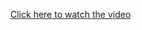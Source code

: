 [Click here to watch the video](https://drive.google.com/file/d/1Xf29ZnlqrXPtbXEEKDZbnkEzxfwGijCL/view?usp=drivesdk)
